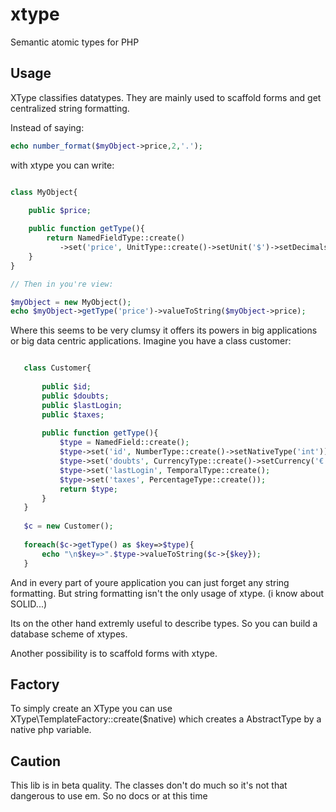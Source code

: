 xtype
=====

Semantic atomic types for PHP

Usage
-----

XType classifies datatypes. They are mainly used to scaffold forms and get centralized string formatting.

Instead of saying:

```php
echo number_format($myObject->price,2,'.');
```

with xtype you can write:

```php

class MyObject{

    public $price;
    
    public function getType(){
        return NamedFieldType::create()
           ->set('price', UnitType::create()->setUnit('$')->setDecimals(2));
    }
}

// Then in you're view:

$myObject = new MyObject();
echo $myObject->getType('price')->valueToString($myObject->price);

```

Where this seems to be very clumsy it offers its powers in big applications
or big data centric applications.
Imagine you have a class customer:

```php

   class Customer{
   
       public $id;
       public $doubts;
       public $lastLogin;
       public $taxes;
       
       public function getType(){
           $type = NamedField::create();
           $type->set('id', NumberType::create()->setNativeType('int'))
           $type->set('doubts', CurrencyType::create()->setCurrency('€'));
           $type->set('lastLogin', TemporalType::create();
           $type->set('taxes', PercentageType::create());
           return $type;
       }
   }
   
   $c = new Customer();
   
   foreach($c->getType() as $key=>$type){
       echo "\n$key=>".$type->valueToString($c->{$key});
   }
```

And in every part of youre application you can just forget any string formatting.
But string formatting isn't the only usage of xtype. (i know about SOLID...)

Its on the other hand extremly useful to describe types. So you can build a database scheme of xtypes.

Another possibility is to scaffold forms with xtype.

Factory
-------
To simply create an XType you can use XType\TemplateFactory::create($native) which creates a AbstractType by a native php variable.

Caution
-------
This lib is in beta quality. The classes don't do much so it's not that dangerous to use em. So no docs or  at this time

